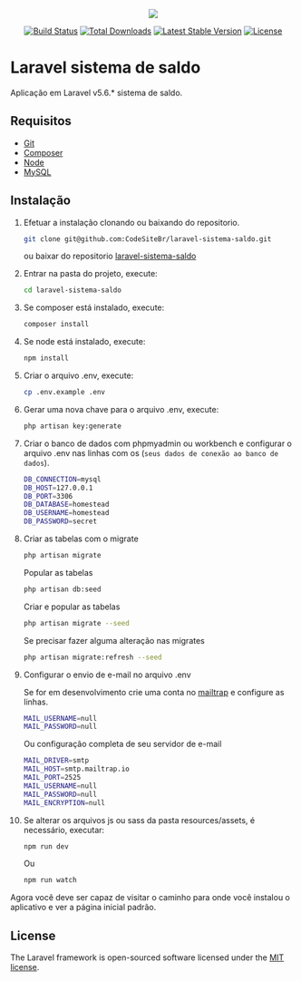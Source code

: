 <p align="center"><img src="https://laravel.com/assets/img/components/logo-laravel.svg"></p>

<p align="center">
<a href="https://travis-ci.org/laravel/framework"><img src="https://travis-ci.org/laravel/framework.svg" alt="Build Status"></a>
<a href="https://packagist.org/packages/laravel/framework"><img src="https://poser.pugx.org/laravel/framework/d/total.svg" alt="Total Downloads"></a>
<a href="https://packagist.org/packages/laravel/framework"><img src="https://poser.pugx.org/laravel/framework/v/stable.svg" alt="Latest Stable Version"></a>
<a href="https://packagist.org/packages/laravel/framework"><img src="https://poser.pugx.org/laravel/framework/license.svg" alt="License"></a>
</p>

# Laravel sistema de saldo

Aplicação em Laravel v5.6.* sistema de saldo.

## Requisitos
- [Git](https://git-scm.com/)
- [Composer](http://getcomposer.org/doc/00-intro.md)
- [Node](https://nodejs.org/en/)
- [MySQL](https://www.mysql.com/)

## Instalação

1. Efetuar a instalação clonando ou baixando do repositorio.

    ```bash 
    git clone git@github.com:CodeSiteBr/laravel-sistema-saldo.git
    ```
    ou baixar do repositorio [laravel-sistema-saldo](https://github.com/CodeSiteBr/laravel-sistema-saldo/archive/master.zip)

2. Entrar na pasta do projeto, execute:
    ```bash
    cd laravel-sistema-saldo
    ```
3. Se composer está instalado, execute:
    ```bash
    composer install
    ```
4. Se node está instalado, execute:
    ```bash
    npm install
    ```
5. Criar o arquivo .env, execute:
    ```bash
    cp .env.example .env
    ```
6. Gerar uma nova chave para o arquivo .env, execute:
    ```bash
    php artisan key:generate
    ```
7. Criar o banco de dados com phpmyadmin ou workbench e configurar o arquivo .env nas linhas com os (`seus dados de conexão ao banco de dados`).

    ```bash
    DB_CONNECTION=mysql
    DB_HOST=127.0.0.1
    DB_PORT=3306
    DB_DATABASE=homestead
    DB_USERNAME=homestead
    DB_PASSWORD=secret
    ```

8. Criar as tabelas com o migrate
    
    
    ```bash
    php artisan migrate
    ```

    Popular as tabelas
    ```bash
    php artisan db:seed
    ```

    Criar e popular as tabelas
    ```bash
    php artisan migrate --seed
    ```

    Se precisar fazer alguma alteração nas migrates 
    ```bash
    php artisan migrate:refresh --seed
    ```

9. Configurar o envio de e-mail no arquivo .env
    
    Se for em desenvolvimento crie uma conta no [mailtrap](https://mailtrap.io/) e configure as linhas.

    ```bash
    MAIL_USERNAME=null
    MAIL_PASSWORD=null
    ```

    Ou configuração completa de seu servidor de e-mail

    ```bash
    MAIL_DRIVER=smtp
    MAIL_HOST=smtp.mailtrap.io
    MAIL_PORT=2525
    MAIL_USERNAME=null
    MAIL_PASSWORD=null
    MAIL_ENCRYPTION=null
    ```

11. Se alterar os arquivos js ou sass da pasta resources/assets, é necessário, executar: 
    ```bash
    npm run dev
    ```
    Ou
    ```bash
    npm run watch
    ```

Agora você deve ser capaz de visitar o caminho para onde você instalou o aplicativo e ver a página inicial padrão.

## License

The Laravel framework is open-sourced software licensed under the [MIT license](https://opensource.org/licenses/MIT).
